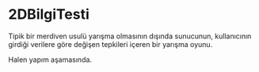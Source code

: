 # 2DBilgiTesti
Tipik bir merdiven usulü yarışma olmasının dışında sunucunun, kullanıcının girdiği verilere göre değişen tepkileri içeren bir yarışma oyunu.

Halen yapım aşamasında.
